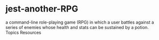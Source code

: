 # jest-another-RPG
a command-line role-playing game (RPG) in which a user battles against a series of enemies whose health and stats can be sustained by a potion.  Topics Resources
